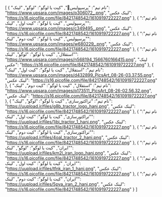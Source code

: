 [
  {
    "نام تیم": "پرسپولیس🤩",
    "کیت یا لوگو": "لوگو",
    "لینک": "https://www.upsara.com/images/p306072_.png",
    "لینک عکس": "https://s16.picofile.com/file/8421748542/1610919722227.png"
  },
  {
    "نام تیم": "پرسپولیس",
    "کیت یا لوگو": "کیت اول",
    "لینک": "https://www.upsara.com/images/c349495_.png",
    "لینک عکس": "https://s16.picofile.com/file/8421748542/1610919722227.png"
  },
  {
    "نام تیم": "پرسپولیس",
    "کیت یا لوگو": "کیت دوم",
    "لینک": "https://www.upsara.com/images/w680229_.png",
    "لینک عکس": "https://s16.picofile.com/file/8421748542/1610919722227.png"
  },
  {
    "نام تیم": "استقلال",
    "کیت یا لوگو": "لوگو",
    "لینک": "https://www.upsara.com/images/n568194_1566760166415.png",
    "لینک عکس": "https://s16.picofile.com/file/8421748542/1610919722227.png"
  },
  {
    "نام تیم": "استقلال",
    "کیت یا لوگو": "کیت اول",
    "لینک": "https://www.upsara.com/images/d432899_PicsArt_08-26-03.37.55.png",
    "لینک عکس": "https://s16.picofile.com/file/8421748542/1610919722227.png"
  },
  {
    "نام تیم": "استقلال",
    "کیت یا لوگو": "کیت دوم",
    "لینک": "https://www.upsara.com/images/p173511_PicsArt_08-26-02.56.32.png",
    "لینک عکس": "https://s16.picofile.com/file/8421748542/1610919722227.png"
  },
  {
    "نام تیم": "تراکتورسازی",
    "کیت یا لوگو": "لوگو",
    "لینک": "https://uupload.ir/files/g8b_tractor_logo_hani.png",
    "لینک عکس": "https://s16.picofile.com/file/8421748542/1610919722227.png"
  },
  {
    "نام تیم": "تراکتورسازی",
    "کیت یا لوگو": "کیت اول",
    "لینک": "https://uupload.ir/files/1ibi_tractor_1_hani.png",
    "لینک عکس": "https://s16.picofile.com/file/8421748542/1610919722227.png"
  },
  {
    "نام تیم": "تراکتورسازی",
    "کیت یا لوگو": "کیت دوم",
    "لینک": "https://uupload.ir/files/4oal_tractor_2_hani.png",
    "لینک عکس": "https://s16.picofile.com/file/8421748542/1610919722227.png"
  },
  {
    "نام تیم": "ایران",
    "کیت یا لوگو": "لوگو",
    "لینک": "https://uupload.ir/files/km2l_iran_logo_hani.png",
    "لینک عکس": "https://s16.picofile.com/file/8421748542/1610919722227.png"
  },
  {
    "نام تیم": "ایران",
    "کیت یا لوگو": "کیت اول",
    "لینک": "https://uupload.ir/files/tfnk_iran_1_hani.png",
    "لینک عکس": "https://s16.picofile.com/file/8421748542/1610919722227.png"
  },
  {
    "نام تیم": "ایران",
    "کیت یا لوگو": "کیت دوم",
    "لینک": "https://uupload.ir/files/5pva_iran_2_hani.png",
    "لینک عکس": "https://s16.picofile.com/file/8421748542/1610919722227.png"
  }
]